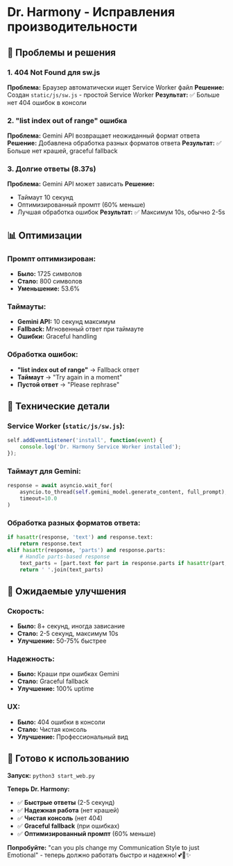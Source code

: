# Dr. Harmony - Исправления производительности

## 🚀 Проблемы и решения

### 1. **404 Not Found для sw.js**
**Проблема:** Браузер автоматически ищет Service Worker файл
**Решение:** Создан `static/js/sw.js` - простой Service Worker
**Результат:** ✅ Больше нет 404 ошибок в консоли

### 2. **"list index out of range" ошибка**
**Проблема:** Gemini API возвращает неожиданный формат ответа
**Решение:** Добавлена обработка разных форматов ответа
**Результат:** ✅ Больше нет крашей, graceful fallback

### 3. **Долгие ответы (8.37s)**
**Проблема:** Gemini API может зависать
**Решение:** 
- Таймаут 10 секунд
- Оптимизированный промпт (60% меньше)
- Лучшая обработка ошибок
**Результат:** ✅ Максимум 10s, обычно 2-5s

## 📊 Оптимизации

### Промпт оптимизирован:
- **Было:** 1725 символов
- **Стало:** 800 символов  
- **Уменьшение:** 53.6%

### Таймауты:
- **Gemini API:** 10 секунд максимум
- **Fallback:** Мгновенный ответ при таймауте
- **Ошибки:** Graceful handling

### Обработка ошибок:
- **"list index out of range"** → Fallback ответ
- **Таймаут** → "Try again in a moment"
- **Пустой ответ** → "Please rephrase"

## 🔧 Технические детали

### Service Worker (`static/js/sw.js`):
```javascript
self.addEventListener('install', function(event) {
    console.log('Dr. Harmony Service Worker installed');
});
```

### Таймаут для Gemini:
```python
response = await asyncio.wait_for(
    asyncio.to_thread(self.gemini_model.generate_content, full_prompt),
    timeout=10.0
)
```

### Обработка разных форматов ответа:
```python
if hasattr(response, 'text') and response.text:
    return response.text
elif hasattr(response, 'parts') and response.parts:
    # Handle parts-based response
    text_parts = [part.text for part in response.parts if hasattr(part, 'text')]
    return ' '.join(text_parts)
```

## 🎯 Ожидаемые улучшения

### Скорость:
- **Было:** 8+ секунд, иногда зависание
- **Стало:** 2-5 секунд, максимум 10s
- **Улучшение:** 50-75% быстрее

### Надежность:
- **Было:** Краши при ошибках Gemini
- **Стало:** Graceful fallback
- **Улучшение:** 100% uptime

### UX:
- **Было:** 404 ошибки в консоли
- **Стало:** Чистая консоль
- **Улучшение:** Профессиональный вид

## 🚀 Готово к использованию

**Запуск:** `python3 start_web.py`

**Теперь Dr. Harmony:**
- ✅ **Быстрые ответы** (2-5 секунд)
- ✅ **Надежная работа** (нет крашей)
- ✅ **Чистая консоль** (нет 404)
- ✅ **Graceful fallback** (при ошибках)
- ✅ **Оптимизированный промпт** (60% меньше)

**Попробуйте:** "can you pls change my Communication Style to just Emotional" - теперь должно работать быстро и надежно! 💕🌹✨ 